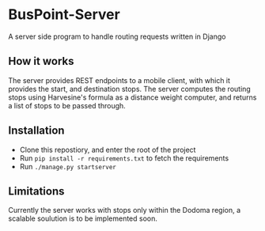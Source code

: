 # BusPoint-Server
A server side program to handle routing requests written in Django

## How it works
The server provides REST endpoints to a mobile client, with which it provides the start, and destination stops. 
The server computes the routing stops using Harvesine's formula as a distance weight computer, and returns a list of stops to be passed through.

## Installation
- Clone this repostiory, and enter the root of the project
- Run  `pip install -r requirements.txt` to fetch the requirements
- Run `./manage.py startserver`

## Limitations
Currently the server works with stops only within the Dodoma region, a scalable soulution is to be implemented soon.
